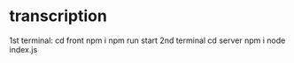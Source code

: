 # transcription
1st terminal:
cd front
npm i 
npm run start
2nd terminal
cd server
npm i 
node index.js
